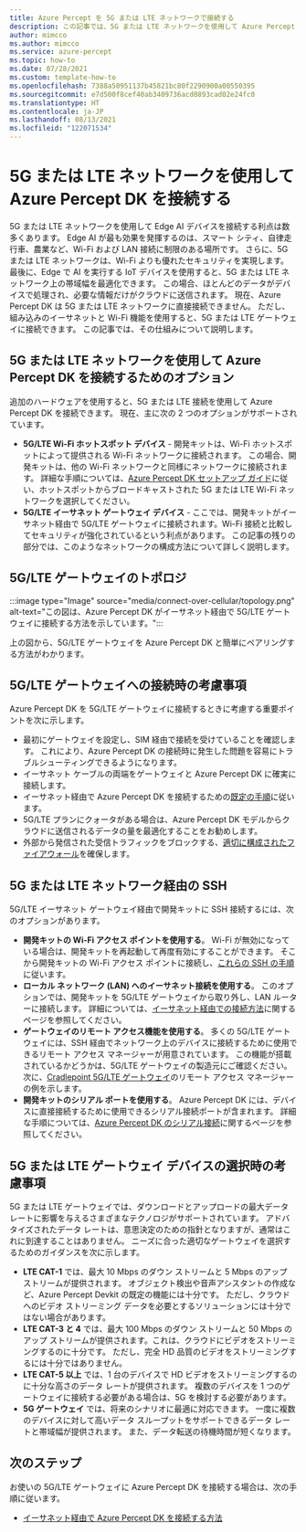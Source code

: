 ```yaml
---
title: Azure Percept を 5G または LTE ネットワークで接続する
description: この記事では、5G または LTE ネットワークを使用して Azure Percept DK を接続する方法について説明します。
author: mimcco
ms.author: mimcco
ms.service: azure-percept
ms.topic: how-to
ms.date: 07/28/2021
ms.custom: template-how-to
ms.openlocfilehash: 7388a50951137b45821bc80f2290900a00550395
ms.sourcegitcommit: e7d500f8cef40ab3409736acd0893cad02e24fc0
ms.translationtype: HT
ms.contentlocale: ja-JP
ms.lasthandoff: 08/13/2021
ms.locfileid: "122071534"
---
```

# <a name="connect-the-azure-percept-dk-over-5g-or-lte-networks"></a>5G または LTE ネットワークを使用して Azure Percept DK を接続する

5G または LTE ネットワークを使用して Edge AI デバイスを接続する利点は数多くあります。 Edge AI が最も効果を発揮するのは、スマート シティ、自律走行車、農業など、Wi-Fi および LAN 接続に制限のある場所です。 さらに、5G または LTE ネットワークは、Wi-Fi よりも優れたセキュリティを実現します。 最後に、Edge で AI を実行する IoT デバイスを使用すると、5G または LTE ネットワーク上の帯域幅を最適化できます。 この場合、ほとんどのデータがデバイスで処理され、必要な情報だけがクラウドに送信されます。 現在、Azure Percept DK は 5G または LTE ネットワークに直接接続できません。 ただし、組み込みのイーサネットと Wi-Fi 機能を使用すると、5G または LTE ゲートウェイに接続できます。 この記事では、その仕組みについて説明します。

## <a name="options-for-connecting-the-azure-percept-dk-over-5g-or-lte-networks"></a>5G または LTE ネットワークを使用して Azure Percept DK を接続するためのオプション
追加のハードウェアを使用すると、5G または LTE 接続を使用して Azure Percept DK を接続できます。 現在、主に次の 2 つのオプションがサポートされています。
- **5G/LTE Wi-Fi ホットスポット デバイス** - 開発キットは、Wi-Fi ホットスポットによって提供される Wi-Fi ネットワークに接続されます。 この場合、開発キットは、他の Wi-Fi ネットワークと同様にネットワークに接続されます。 詳細な手順については、[Azure Percept DK セットアップ ガイド](./quickstart-percept-dk-set-up.md)に従い、ホットスポットからブロードキャストされた 5G または LTE Wi-Fi ネットワークを選択してください。
- **5G/LTE イーサネット ゲートウェイ デバイス** - ここでは、開発キットがイーサネット経由で 5G/LTE ゲートウェイに接続されます。Wi-Fi 接続と比較してセキュリティが強化されているという利点があります。 この記事の残りの部分では、このようなネットワークの構成方法について詳しく説明します。

## <a name="5glte-gateway-topology"></a>5G/LTE ゲートウェイのトポロジ
:::image type="Image" source="media/connect-over-cellular/topology.png" alt-text="この図は、Azure Percept DK がイーサネット経由で 5G/LTE ゲートウェイに接続する方法を示しています。":::

上の図から、5G/LTE ゲートウェイを Azure Percept DK と簡単にペアリングする方法がわかります。

## <a name="considerations-when-connecting-to-a-5g-or-lte-gateway"></a>5G/LTE ゲートウェイへの接続時の考慮事項
Azure Percept DK を 5G/LTE ゲートウェイに接続するときに考慮する重要ポイントを次に示します。
- 最初にゲートウェイを設定し、SIM 経由で接続を受けていることを確認します。 これにより、Azure Percept DK の接続時に発生した問題を容易にトラブルシューティングできるようになります。
- イーサネット ケーブルの両端をゲートウェイと Azure Percept DK に確実に接続します。
- イーサネット経由で Azure Percept DK を接続するための[既定の手順](./how-to-connect-over-ethernet.md)に従います。
- 5G/LTE プランにクォータがある場合は、Azure Percept DK モデルからクラウドに送信されるデータの量を最適化することをお勧めします。
- 外部から発信された受信トラフィックをブロックする、[適切に構成されたファイアウォール](./concept-security-configuration.md)を確保します。

## <a name="ssh-over-a-5g-or-lte-network"></a>5G または LTE ネットワーク経由の SSH
5G/LTE イーサネット ゲートウェイ経由で開発キットに SSH 接続するには、次のオプションがあります。
- **開発キットの Wi-Fi アクセス ポイントを使用する**。 Wi-Fi が無効になっている場合は、開発キットを再起動して再度有効にすることができます。 そこから開発キットの Wi-Fi アクセス ポイントに接続し、[これらの SSH の手順](./how-to-ssh-into-percept-dk.md)に従います。
- **ローカル ネットワーク (LAN) へのイーサネット接続を使用する**。 このオプションでは、開発キットを 5G/LTE ゲートウェイから取り外し、LAN ルーターに接続します。 詳細については、[イーサネット経由での接続方法](./how-to-connect-over-ethernet.md)に関するページを参照してください。 
- **ゲートウェイのリモート アクセス機能を使用する**。 多くの 5G/LTE ゲートウェイには、SSH 経由でネットワーク上のデバイスに接続するために使用できるリモート アクセス マネージャーが用意されています。 この機能が搭載されているかどうかは、5G/LTE ゲートウェイの製造元にご確認ください。 次に、[Cradlepoint 5G/LTE ゲートウェイ](https://customer.cradlepoint.com/s/article/NCM-Remote-Connect-LAN-Manager)のリモート アクセス マネージャーの例を示します。
- **開発キットのシリアル ポートを使用する**。 Azure Percept DK には、デバイスに直接接続するために使用できるシリアル接続ポートが含まれます。 詳細な手順については、[Azure Percept DK のシリアル接続](./how-to-connect-to-percept-dk-over-serial.md)に関するページを参照してください。

## <a name="considerations-when-selecting-a-5g-or-lte-gateway-device"></a>5G または LTE ゲートウェイ デバイスの選択時の考慮事項
5G または LTE ゲートウェイでは、ダウンロードとアップロードの最大データ レートに影響を与えるさまざまなテクノロジがサポートされています。 アドバタイズされたデータ レートは、意思決定のための指針となりますが、通常はこれに到達することはありません。 ニーズに合った適切なゲートウェイを選択するためのガイダンスを次に示します。
 
- **LTE CAT-1** では、最大 10 Mbps のダウン ストリームと 5 Mbps のアップ ストリームが提供されます。 オブジェクト検出や音声アシスタントの作成など、Azure Percept Devkit の既定の機能には十分です。 ただし、クラウドへのビデオ ストリーミング データを必要とするソリューションには十分ではない場合があります。
- **LTE CAT-3 と 4** では、最大 100 Mbps のダウン ストリームと 50 Mbps のアップ ストリームが提供されます。これは、クラウドにビデオをストリーミングするのに十分です。 ただし、完全 HD 品質のビデオをストリーミングするには十分ではありません。
- **LTE CAT-5 以上** では、1 台のデバイスで HD ビデオをストリーミングするのに十分な高さのデータ レートが提供されます。 複数のデバイスを 1 つのゲートウェイに接続する必要がある場合は、5G を検討する必要があります。
- **5G ゲートウェイ** では、将来のシナリオに最適に対応できます。 一度に複数のデバイスに対して高いデータ スループットをサポートできるデータ レートと帯域幅が提供されます。 また、データ転送の待機時間が短くなります。


## <a name="next-steps"></a>次のステップ
お使いの 5G/LTE ゲートウェイに Azure Percept DK を接続する場合は、次の手順に従います。
- [イーサネット経由で Azure Percept DK を接続する方法](./how-to-connect-over-ethernet.md)
